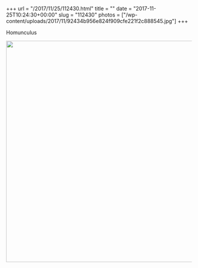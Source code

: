 +++
url = "/2017/11/25/112430.html"
title = ""
date = "2017-11-25T10:24:30+00:00"
slug = "112430"
photos = ["/wp-content/uploads/2017/11/92434b956e824f909cfe221f2c888545.jpg"]
+++

Homunculus

<img src="/wp-content/uploads/2017/11/92434b956e824f909cfe221f2c888545.jpg" width="600" height="600" />
